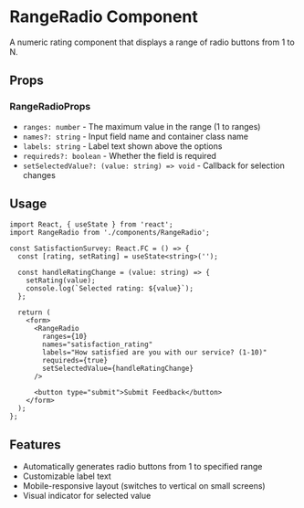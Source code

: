 # RangeRadio Component

A numeric rating component that displays a range of radio buttons from 1 to N.

## Props

### RangeRadioProps
- `ranges: number` - The maximum value in the range (1 to ranges)
- `names?: string` - Input field name and container class name
- `labels: string` - Label text shown above the options
- `requireds?: boolean` - Whether the field is required
- `setSelectedValue?: (value: string) => void` - Callback for selection changes

## Usage

```tsx
import React, { useState } from 'react';
import RangeRadio from './components/RangeRadio';

const SatisfactionSurvey: React.FC = () => {
  const [rating, setRating] = useState<string>('');
  
  const handleRatingChange = (value: string) => {
    setRating(value);
    console.log(`Selected rating: ${value}`);
  };
  
  return (
    <form>
      <RangeRadio 
        ranges={10}
        names="satisfaction_rating"
        labels="How satisfied are you with our service? (1-10)"
        requireds={true}
        setSelectedValue={handleRatingChange}
      />
      
      <button type="submit">Submit Feedback</button>
    </form>
  );
};
```

## Features

- Automatically generates radio buttons from 1 to specified range
- Customizable label text
- Mobile-responsive layout (switches to vertical on small screens)
- Visual indicator for selected value